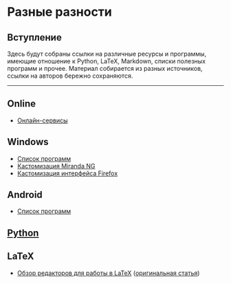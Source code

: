 # Разные разности

## Вступление

Здесь будут собраны ссылки на различные ресурсы и программы, имеющие отношение к Python, LaTeX, Markdown, списки полезных программ и прочее. Материал собирается из разных источников, ссылки на авторов бережно сохраняются.

-------
## Online
 - [Онлайн-сервисы](web/webapps.md)

## Windows
 - [Список программ](windows/soft.md)
 - [Кастомизация Miranda NG](customizing/miranda-ng.md)
 - [Кастомизация интерфейса Firefox](customizing/firefox.md)

## Android
- [Список программ](android/soft.md)

## [Python](halp/python.md)

## LaTeX
 - [Обзор редакторов для работы в LaTeX](latex/latex_editors.md) ([оригинальная статья](http://mydebianblog.blogspot.ru/2013/02/latex-editors-and-integrated-latex.html))
